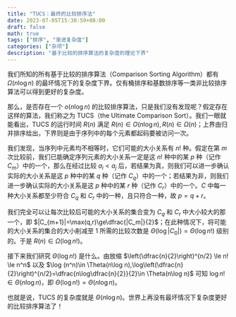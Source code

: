 ```yaml
---
title: "TUCS：最终的比较排序法"
date: 2023-07-05T15:30:59+08:00
draft: false
math: true
tags: ["排序", "渐进复杂度"]
categories: ["杂项"]
description: "基于比较的排序算法的复杂度的理论下界"
---
```


我们所知的所有基于比较的排序算法（Comparison Sorting Algorithm）都有 $\Omega(n\log n)$ 的最坏情况下的复杂度下界。仅有桶排序和基数排序等一类非比较排序算法可以得到更好的复杂度。

那么，是否存在一个 $o(n\log n)$ 的比较排序算法，只是我们没有发现呢？假定存在这样的算法，我们称之为 TUCS（the Ultimate Comparison Sort）。我们一眼就能看出，TUCS 的运行时间 $R(n)$ 满足 $R(n)\in O(n\log n), R(n) \in \Omega(n)$；上界由归并排序给出，下界则是由于序列中的每个元素都起码要被访问一次。

我们发现，当序列中元素均不相等时，它们可能的大小关系有 $n!$ 种。假定在第 $m$ 次比较前，我们已能确定序列元素的大小关系一定是这 $n!$ 种中的某 $p$ 种（记作 $C_m$）中的一个，那么在经过比较 $a_i < a_j$ 后，若结果为真，则我们可以进一步确认实际的大小关系是这 $p$ 种中的某 $q$ 种（记作 $C_q$）中的一个；若结果为非，则我们进一步确认实际的大小关系是这 $p$ 种中的某 $r$ 种（记作 $C_r$）中的一个。$C$ 中每一种大小关系都至少符合 $C_q$ 和 $C_r$ 中的一种，且只符合一种，故 $p=q+r$。

我们完全可以让每次比较后可能的大小关系的集合变为 $C_q$ 和 $C_r$ 中大小较大的那一个，即 $|C_{m+1}|=\max(q,r)\ge\dfrac{|C_m|}{2}$；在此种情况下，将可能的大小关系的集合的大小削减至 $1$ 所需的比较次数是 $\Theta(\log |C_0|)=\Theta(\log n!)$ 级别的。于是 $R(n) \in \Omega(\log n!)$。

接下来我们研究 $\Theta(\log n!)$ 是什么。由放缩 $\left(\dfrac{n}{2}\right)^{n/2} \le n! \le n^n$ 以及 $\log (n^n)\in \Theta(n\log n),\log\left(\dfrac{n}{2}\right)^{n/2}=\dfrac{n\log\dfrac{n}{2}}{2}\in \Theta(n\log n)$ 可知 $\log n!\in \Theta(n\log n)$，即 $\Theta(\log n!)=\Theta(n\log n)$。

也就是说，TUCS 的复杂度就是 $\Theta(n\log n)$。世界上再没有最坏情况下复杂度更好的比较排序算法了！